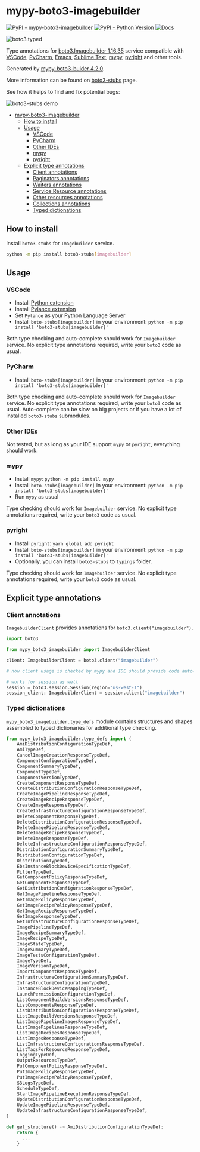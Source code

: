 # mypy-boto3-imagebuilder

[![PyPI - mypy-boto3-imagebuilder](https://img.shields.io/pypi/v/mypy-boto3-imagebuilder.svg?color=blue)](https://pypi.org/project/mypy-boto3-imagebuilder)
[![PyPI - Python Version](https://img.shields.io/pypi/pyversions/mypy-boto3-imagebuilder.svg?color=blue)](https://pypi.org/project/mypy-boto3-imagebuilder)
[![Docs](https://img.shields.io/readthedocs/mypy-boto3-builder.svg?color=blue)](https://mypy-boto3-builder.readthedocs.io/)

![boto3.typed](https://github.com/vemel/mypy_boto3_builder/raw/master/logo.png)

Type annotations for
[boto3.Imagebuilder 1.16.35](https://boto3.amazonaws.com/v1/documentation/api/1.16.35/reference/services/imagebuilder.html#Imagebuilder) service
compatible with
[VSCode](https://code.visualstudio.com/),
[PyCharm](https://www.jetbrains.com/pycharm/),
[Emacs](https://www.gnu.org/software/emacs/),
[Sublime Text](https://www.sublimetext.com/),
[mypy](https://github.com/python/mypy),
[pyright](https://github.com/microsoft/pyright)
and other tools.

Generated by [mypy-boto3-buider 4.2.0](https://github.com/vemel/mypy_boto3_builder).

More information can be found on [boto3-stubs](https://pypi.org/project/boto3-stubs/) page.

See how it helps to find and fix potential bugs:

![boto3-stubs demo](https://github.com/vemel/mypy_boto3_builder/raw/master/demo.gif)

- [mypy-boto3-imagebuilder](#mypy-boto3-imagebuilder)
  - [How to install](#how-to-install)
  - [Usage](#usage)
    - [VSCode](#vscode)
    - [PyCharm](#pycharm)
    - [Other IDEs](#other-ides)
    - [mypy](#mypy)
    - [pyright](#pyright)
  - [Explicit type annotations](#explicit-type-annotations)
    - [Client annotations](#client-annotations)
    - [Paginators annotations](#paginators-annotations)
    - [Waiters annotations](#waiters-annotations)
    - [Service Resource annotations](#service-resource-annotations)
    - [Other resources annotations](#other-resources-annotations)
    - [Collections annotations](#collections-annotations)
    - [Typed dictionations](#typed-dictionations)

## How to install

Install `boto3-stubs` for `Imagebuilder` service.

```bash
python -m pip install boto3-stubs[imagebuilder]
```

## Usage

### VSCode

- Install [Python extension](https://marketplace.visualstudio.com/items?itemName=ms-python.python)
- Install [Pylance extension](https://marketplace.visualstudio.com/items?itemName=ms-python.vscode-pylance)
- Set `Pylance` as your Python Language Server
- Install `boto-stubs[imagebuilder]` in your environment: `python -m pip install 'boto3-stubs[imagebuilder]'`

Both type checking and auto-complete should work for `Imagebuilder` service.
No explicit type annotations required, write your `boto3` code as usual.

### PyCharm

- Install `boto-stubs[imagebuilder]` in your environment: `python -m pip install 'boto3-stubs[imagebuilder]'`

Both type checking and auto-complete should work for `Imagebuilder` service.
No explicit type annotations required, write your `boto3` code as usual.
Auto-complete can be slow on big projects or if you have a lot of installed `boto3-stubs` submodules.

### Other IDEs

Not tested, but as long as your IDE support `mypy` or `pyright`, everything should work.

### mypy

- Install `mypy`: `python -m pip install mypy`
- Install `boto-stubs[imagebuilder]` in your environment: `python -m pip install 'boto3-stubs[imagebuilder]'`
- Run `mypy` as usual

Type checking should work for `Imagebuilder` service.
No explicit type annotations required, write your `boto3` code as usual.

### pyright

- Install `pyright`: `yarn global add pyright`
- Install `boto-stubs[imagebuilder]` in your environment: `python -m pip install 'boto3-stubs[imagebuilder]'`
- Optionally, you can install `boto3-stubs` to `typings` folder.

Type checking should work for `Imagebuilder` service.
No explicit type annotations required, write your `boto3` code as usual.

## Explicit type annotations

### Client annotations

`ImagebuilderClient` provides annotations for `boto3.client("imagebuilder")`.

```python
import boto3

from mypy_boto3_imagebuilder import ImagebuilderClient

client: ImagebuilderClient = boto3.client("imagebuilder")

# now client usage is checked by mypy and IDE should provide code auto-complete

# works for session as well
session = boto3.session.Session(region="us-west-1")
session_client: ImagebuilderClient = session.client("imagebuilder")
```








### Typed dictionations

`mypy_boto3_imagebuilder.type_defs` module contains structures and shapes assembled
to typed dictionaries for additional type checking.

```python
from mypy_boto3_imagebuilder.type_defs import (
    AmiDistributionConfigurationTypeDef,
    AmiTypeDef,
    CancelImageCreationResponseTypeDef,
    ComponentConfigurationTypeDef,
    ComponentSummaryTypeDef,
    ComponentTypeDef,
    ComponentVersionTypeDef,
    CreateComponentResponseTypeDef,
    CreateDistributionConfigurationResponseTypeDef,
    CreateImagePipelineResponseTypeDef,
    CreateImageRecipeResponseTypeDef,
    CreateImageResponseTypeDef,
    CreateInfrastructureConfigurationResponseTypeDef,
    DeleteComponentResponseTypeDef,
    DeleteDistributionConfigurationResponseTypeDef,
    DeleteImagePipelineResponseTypeDef,
    DeleteImageRecipeResponseTypeDef,
    DeleteImageResponseTypeDef,
    DeleteInfrastructureConfigurationResponseTypeDef,
    DistributionConfigurationSummaryTypeDef,
    DistributionConfigurationTypeDef,
    DistributionTypeDef,
    EbsInstanceBlockDeviceSpecificationTypeDef,
    FilterTypeDef,
    GetComponentPolicyResponseTypeDef,
    GetComponentResponseTypeDef,
    GetDistributionConfigurationResponseTypeDef,
    GetImagePipelineResponseTypeDef,
    GetImagePolicyResponseTypeDef,
    GetImageRecipePolicyResponseTypeDef,
    GetImageRecipeResponseTypeDef,
    GetImageResponseTypeDef,
    GetInfrastructureConfigurationResponseTypeDef,
    ImagePipelineTypeDef,
    ImageRecipeSummaryTypeDef,
    ImageRecipeTypeDef,
    ImageStateTypeDef,
    ImageSummaryTypeDef,
    ImageTestsConfigurationTypeDef,
    ImageTypeDef,
    ImageVersionTypeDef,
    ImportComponentResponseTypeDef,
    InfrastructureConfigurationSummaryTypeDef,
    InfrastructureConfigurationTypeDef,
    InstanceBlockDeviceMappingTypeDef,
    LaunchPermissionConfigurationTypeDef,
    ListComponentBuildVersionsResponseTypeDef,
    ListComponentsResponseTypeDef,
    ListDistributionConfigurationsResponseTypeDef,
    ListImageBuildVersionsResponseTypeDef,
    ListImagePipelineImagesResponseTypeDef,
    ListImagePipelinesResponseTypeDef,
    ListImageRecipesResponseTypeDef,
    ListImagesResponseTypeDef,
    ListInfrastructureConfigurationsResponseTypeDef,
    ListTagsForResourceResponseTypeDef,
    LoggingTypeDef,
    OutputResourcesTypeDef,
    PutComponentPolicyResponseTypeDef,
    PutImagePolicyResponseTypeDef,
    PutImageRecipePolicyResponseTypeDef,
    S3LogsTypeDef,
    ScheduleTypeDef,
    StartImagePipelineExecutionResponseTypeDef,
    UpdateDistributionConfigurationResponseTypeDef,
    UpdateImagePipelineResponseTypeDef,
    UpdateInfrastructureConfigurationResponseTypeDef,
)

def get_structure() -> AmiDistributionConfigurationTypeDef:
    return {
      ...
    }
```
